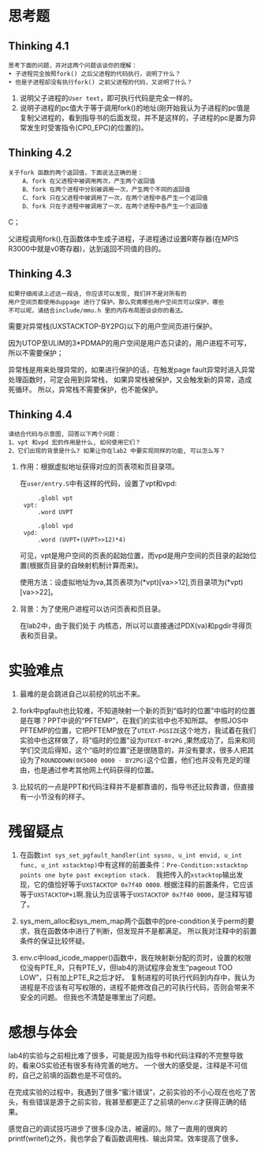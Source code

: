 # 思考题

## Thinking 4.1
    思考下面的问题，并对这两个问题谈谈你的理解：
    • 子进程完全按照fork() 之后父进程的代码执行，说明了什么？
    • 但是子进程却没有执行fork() 之前父进程的代码，又说明了什么？

1. 说明父子进程的`User text`，即可执行代码是完全一样的。
2. 说明子进程的pc值大于等于调用fork()的地址(刚开始我认为子进程的pc值是复制父进程的，看到指导书的后面发现，并不是这样的，子进程的pc是置为异常发生时受害指令(CP0_EPC)的位置的)。

## Thinking 4.2
    关于fork 函数的两个返回值，下面说法正确的是：
        A、fork 在父进程中被调用两次，产生两个返回值
        B、fork 在两个进程中分别被调用一次，产生两个不同的返回值
        C、fork 只在父进程中被调用了一次，在两个进程中各产生一个返回值
        D、fork 只在子进程中被调用了一次，在两个进程中各产生一个返回值

C；

父进程调用fork(),在函数体中生成子进程，子进程通过设置R寄存器(在MPIS R3000中就是v0寄存器)，达到返回不同值的目的。

## Thinking 4.3
    如果仔细阅读上述这一段话, 你应该可以发现, 我们并不是对所有的
    用户空间页都使用duppage 进行了保护。那么究竟哪些用户空间页可以保护，哪些
    不可以呢，请结合include/mmu.h 里的内存布局图谈谈你的看法。

需要对异常栈(UXSTACKTOP-BY2PG)以下的用户空间页进行保护。

因为UTOP至ULIM的3*PDMAP的用户空间是用户态只读的，用户进程不可写，所以不需要保护；

异常栈是用来处理异常的，如果进行保护的话，在触发page fault异常时进入异常处理函数时，可定会用到异常栈，
如果异常栈被保护，又会触发新的异常，造成死循环。
所以，异常栈不需要保护，也不能保护。

## Thinking 4.4
    请结合代码与示意图, 回答以下两个问题：
    1、vpt 和vpd 宏的作用是什么, 如何使用它们？
    2、它们出现的背景是什么? 如果让你在lab2 中要实现同样的功能, 可以怎么写？

1. 作用：根据虚拟地址获得对应的页表项和页目录项。

    在`user/entry.S`中有这样的代码，设置了vpt和vpd:

            .globl vpt
        vpt:
            .word UVPT

            .globl vpd
        vpd:
            .word (UVPT+(UVPT>>12)*4)

    可见，vpt是用户空间的页表的起始位置，而vpd是用户空间的页目录的起始位置(根据页目录的自映射机制计算而来)。

    使用方法：设虚拟地址为va,其页表项为(\*vpt)[va>>12],页目录项为(\*vpt)[va>>22]。

2. 背景：为了使用户进程可以访问页表和页目录。

    在lab2中，由于我们处于 内核态，所以可以直接通过PDX(va)和pgdir寻得页表和页目录。


# 实验难点
1. 最难的是会跳进自己以前挖的坑出不来。

2. fork中pgfault也比较难，不知道映射一个新的页到“临时的位置”中临时的位置是在哪？PPT中说的“PFTEMP”，在我们的实验中也不知所踪。
参照JOS中PFTEMP的位置，它把PFTEMP放在了`UTEXT-PGSIZE`这个地方，我试着在我们实验中也这样做了，将“临时的位置”设为`UTEXT-BY2PG`
,果然成功了。后来和同学们交流后得知，这个“临时的位置”还是很随意的，并没有要求，很多人把其设为了`ROUNDDOWN(0X5000 0000 - BY2PG)`这个位置，他们也并没有充足的理由，也是通过参考其他网上代码获得的位置。

3. 比较坑的一点是PPT和代码注释并不是都靠谱的，指导书还比较靠谱，但直接有一小节没有的样子。

# 残留疑点
1. 在函数`int sys_set_pgfault_handler(int sysno, u_int envid, u_int func, u_int xstacktop)`中有这样的前置条件：`Pre-Condition:xstacktop points one byte past exception stack. `
我把传入的`xstacktop`输出发现，它的值恰好等于`UXSTACKTOP 0x7f40 0000`.
根据注释的前置条件，它应该等于`UXSTACKTOP+1`啊.我认为应该等于`UXSTACKTOP 0x7f40 0000`，是注释写错了。

2. sys_mem_alloc和sys_mem_map两个函数中的pre-condition关于perm的要求，我在函数体中进行了判断，但发现并不是都满足。
所以我对注释中的前置条件的保证比较怀疑。

3. env.c中load_icode_mapper()函数中，我在映射新分配的页时，设置的权限位没有PTE_R，只有PTE_V，但lab4的测试程序会发生“pageout TOO LOW”，只有加上PTE_R之后才好。
复制进程的可执行代码到内存中，我认为进程是不应该有可写权限的，进程不能修改自己的可执行代码，否则会带来不安全的问题。
但我也不清楚是哪里出了问题。

# 感想与体会
lab4的实验与之前相比难了很多，可能是因为指导书和代码注释的不完整导致的，看来OS实验还有很多有待完善的地方。
一个很大的感受是，注释是不可信的，自己之前填的函数也是不可信的。

在完成实验的过程中，我遇到了很多“蜜汁错误”，之前实验的不小心现在也吃了苦头，有些错误是源于之前实验，我甚至都更正了之前填的env.c才获得正确的结果。

感觉自己的调试技巧进步了很多(没办法，被逼的)。除了一直用的很爽的printf(writef)之外，我也学会了看函数调用栈、输出异常。效率提高了很多。